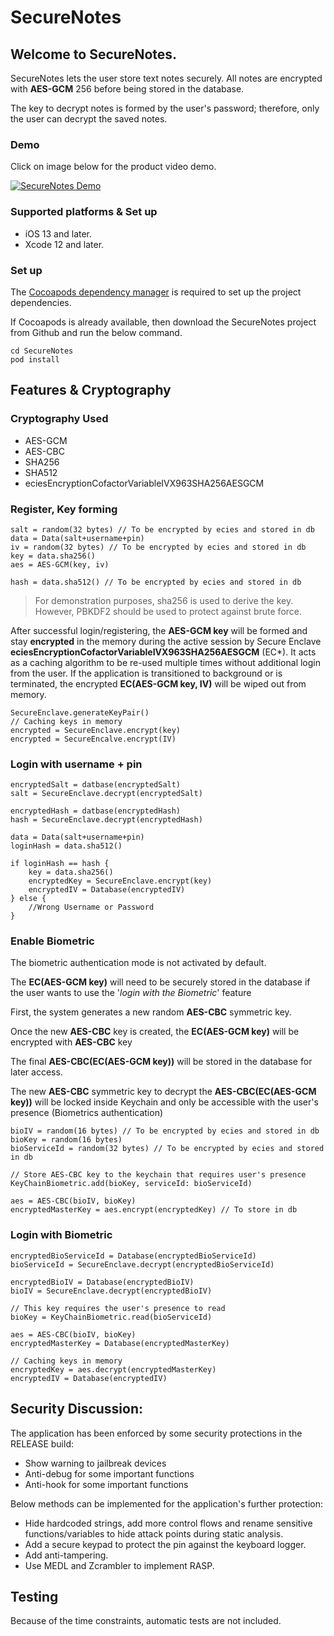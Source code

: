# SecureNotes

## Welcome to SecureNotes. 

SecureNotes lets the user store text notes securely. All notes are encrypted with **AES-GCM** 256 before being stored in the database.

The key to decrypt notes is formed by the user's password; therefore, only the user can decrypt the saved notes.

### Demo
Click on image below for the product video demo.

[![SecureNotes Demo](http://img.youtube.com/vi/v5ToKgt-rOU/0.jpg)](http://www.youtube.com/watch?v=v5ToKgt-rOU)

### Supported platforms & Set up

* iOS 13 and later.
* Xcode 12 and later.

### Set up
The [Cocoapods dependency manager](https://cocoapods.org/) is required to set up the project dependencies.

If Cocoapods is already available, then download the SecureNotes project from Github and run the below command.

```
cd SecureNotes
pod install
```

## Features & Cryptography

### Cryptography Used

* AES-GCM
* AES-CBC
* SHA256
* SHA512
* eciesEncryptionCofactorVariableIVX963SHA256AESGCM


### Register, Key forming
```
salt = random(32 bytes) // To be encrypted by ecies and stored in db
data = Data(salt+username+pin)
iv = random(32 bytes) // To be encrypted by ecies and stored in db
key = data.sha256()
aes = AES-GCM(key, iv)

hash = data.sha512() // To be encrypted by ecies and stored in db
```
> For demonstration purposes, sha256 is used to derive the key. However, PBKDF2 should be used to protect against brute force.

After successful login/registering, the **AES-GCM key**  will be formed and stay **encrypted** in the memory during the active session by Secure Enclave **eciesEncryptionCofactorVariableIVX963SHA256AESGCM** (EC*). It acts as a caching algorithm to be re-used multiple times without additional login from the user. If the application is transitioned to background or is terminated, the encrypted **EC(AES-GCM key, IV)** will be wiped out from memory.

```
SecureEnclave.generateKeyPair()
// Caching keys in memory
encrypted = SecureEnclave.encrypt(key)
encrypted = SecureEncalve.encrypt(IV)
```

### Login with username + pin

```
encryptedSalt = datbase(encryptedSalt)
salt = SecureEnclave.decrypt(encryptedSalt)

encryptedHash = datbase(encryptedHash)
hash = SecureEnclave.decrypt(encryptedHash)

data = Data(salt+username+pin)
loginHash = data.sha512()

if loginHash == hash {
    key = data.sha256()
    encryptedKey = SecureEnclave.encrypt(key)
    encryptedIV = Database(encryptedIV)
} else {
    //Wrong Username or Password
}

```

### Enable Biometric

The biometric authentication mode is not activated by default.

The **EC(AES-GCM key)** will need to be securely stored in the database if the user wants to use the '*login with the Biometric*' feature

First, the system generates a new random **AES-CBC** symmetric key.

Once the new **AES-CBC** key is created, the **EC(AES-GCM key)** will be encrypted with **AES-CBC** key

The final **AES-CBC(EC(AES-GCM key))** will be stored in the database for later access.

The new **AES-CBC** symmetric key to decrypt the **AES-CBC(EC(AES-GCM key))** will be locked inside Keychain and only be accessible with the user's presence (Biometrics authentication)

```
bioIV = random(16 bytes) // To be encrypted by ecies and stored in db
bioKey = random(16 bytes)
bioServiceId = random(32 bytes) // To be encrypted by ecies and stored in db

// Store AES-CBC key to the keychain that requires user's presence
KeyChainBiometric.add(bioKey, serviceId: bioServiceId)

aes = AES-CBC(bioIV, bioKey)
encryptedMasterKey = aes.encrypt(encryptedKey) // To store in db
```

### Login with Biometric

```
encryptedBioServiceId = Database(encryptedBioServiceId)
bioServiceId = SecureEnclave.decrypt(encryptedBioServiceId)

encryptedBioIV = Database(encryptedBioIV)
bioIV = SecureEnclave.decrypt(encryptedBioIV)

// This key requires the user's presence to read
bioKey = KeyChainBiometric.read(bioServiceId)

aes = AES-CBC(bioIV, bioKey)
encryptedMasterKey = Database(encryptedMasterKey)

// Caching keys in memory
encryptedKey = aes.decrypt(encryptedMasterKey)
encryptedIV = Database(encryptedIV)
```

## Security Discussion:
The application has been enforced by some security protections in the RELEASE build:
* Show warning to jailbreak devices
* Anti-debug for some important functions
* Anti-hook for some important functions

Below methods can be implemented for the application's further protection:
* Hide hardcoded strings, add more control flows and rename sensitive functions/variables to hide attack points during static analysis.
* Add a secure keypad to protect the pin against the keyboard logger.
* Add anti-tampering.
* Use MEDL and Zcrambler to implement RASP.

## Testing
Because of the time constraints, automatic tests are not included.
